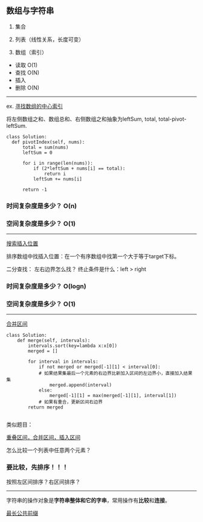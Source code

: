 ## 数组与字符串

1. 集合

2. 列表（线性关系，长度可变）

3. 数组（索引）

- 读取 O(1)
- 查找 O(N)
- 插入 
- 删除 O(N)

---

ex. [寻找数组的中心索引](https://leetcode-cn.com/problems/find-pivot-index/)

将左侧数组之和、数组总和、右侧数组之和抽象为leftSum, total, total-pivot-leftSum. 

```
class Solution:
  def pivotIndex(self, nums):
      total = sum(nums)
      leftSum = 0
      
      for i in range(len(nums)):
          if (2*leftSum + nums[i] == total):
              return i
          leftSum += nums[i]
      
      return -1
```

### 时间复杂度是多少？ O(n)

### 空间复杂度是多少？ O(1) 

---

[搜索插入位置](https://leetcode-cn.com/problems/search-insert-position/)

排序数组中找插入位置：在一个有序数组中找第一个大于等于target下标。 

二分查找：
左右边界怎么找？
终止条件是什么：left > right 

### 时间复杂度是多少？ O(logn)
### 空间复杂度是多少？ O(1)

---

[合并区间](https://leetcode-cn.com/problems/merge-intervals/)

```
class Solution:
    def merge(self, intervals):
        intervals.sort(key=lambda x:x[0])
        merged = []
        
        for interval in intervals:
            if not merged or merged[-1][1] < interval[0]:
            # 如果结果集最后一个元素的右边界比新加入区间的左边界小，直接加入结果集
                merged.append(interval)
            else:
                merged[-1][1] = max(merged[-1][1], interval[1])
            # 如果有重合，更新区间右边界
        return merged
        
```

类似题目：

[重叠区间，合并区间，插入区间](https://mp.weixin.qq.com/s/ioUlNa4ZToCrun3qb4y4Ow)


怎么比较一个列表中任意两个元素？

### 要比较，先排序！！！

按照左区间排序？右区间排序？

---

字符串的操作对象是**字符串整体和它的字串**，常用操作有**比较**和**连接**。 

[最长公共前缀](https://leetcode-cn.com/problems/longest-common-prefix/)






